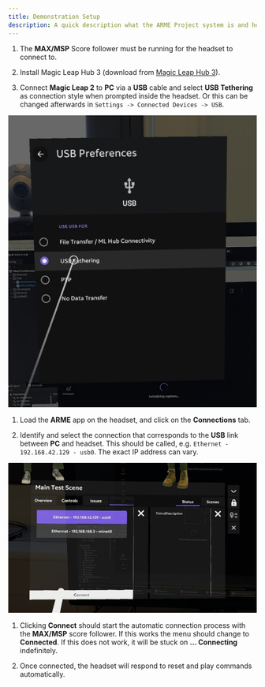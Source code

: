 ```yaml
---
title: Demonstration Setup
description: A quick description what the ARME Project system is and how it is used.
---
```


1. The **MAX/MSP** Score follower must be running for the headset to connect to. 

1. Install Magic Leap Hub 3 (download from [Magic Leap Hub 3](https://ml2-developer.magicleap.com/downloads)).

1. Connect **Magic Leap 2** to **PC** via a **USB** cable and select **USB Tethering** as connection style when prompted inside the headset. Or this can be changed afterwards in `Settings -> Connected Devices -> USB`.

![Set USB Tethering](../../../assets/unity-ml2-project/Set-USB-Tethering-Cropped.jpg)

1. Load the **ARME** app on the headset, and click on the **Connections** tab.

1. Identify and select the connection that corresponds to the **USB** link between **PC** and headset. This should be called, e.g. `Ethernet - 192.168.42.129 - usb0`. The exact IP address can vary. 

![Set USB Tethering](../../../assets/unity-ml2-project/Headset-Connection-Settings-In-App-Cropped.jpg)

1. Clicking **Connect** should start the automatic connection process with the **MAX/MSP** score follower. If this works the menu should change to **Connected**. If this does not work, it will be stuck on **... Connecting** indefinitely.

1. Once connected, the headset will respond to reset and play commands automatically. 
